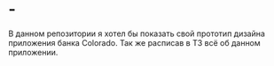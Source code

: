 # -
В данном репозитории я хотел бы показать свой прототип дизайна приложения банка Colorado. Так же расписав в ТЗ всё об данном приложении.
